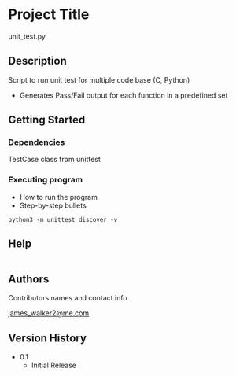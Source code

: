 # Project Title

unit_test.py

## Description

Script to run unit test for multiple code base (C, Python)
- Generates Pass/Fail output for each function in a predefined set

## Getting Started

### Dependencies
 TestCase class from unittest

### Executing program

* How to run the program
* Step-by-step bullets
```
python3 -m unittest discover -v

```

## Help

```
```

## Authors

Contributors names and contact info

james_walker2@me.com

## Version History

* 0.1
    * Initial Release
